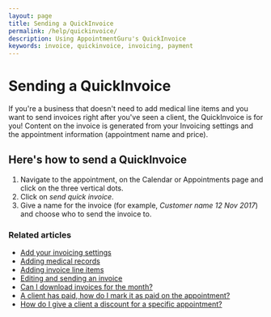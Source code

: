 ```yaml
---
layout: page
title: Sending a QuickInvoice
permalink: /help/quickinvoice/
description: Using AppointmentGuru's QuickInvoice
keywords: invoice, quickinvoice, invoicing, payment
---
```


# Sending a QuickInvoice

If you're a business that doesn't need to add medical line items and you want to send invoices right after you've seen a client, the QuickInvoice is for you! Content on the invoice is generated from your Invoicing settings and the appointment information (appointment name and price).

## Here's how to send a QuickInvoice

1. Navigate to the appointment, on the Calendar or Appointments page and click on the three vertical dots.
2. Click on *send quick invoice*.
3. Give a name for the invoice (for example, *Customer name 12 Nov 2017*) and choose who to send the invoice to.

### Related articles

* [Add your invoicing settings](/help/invoicing-settings)
* [Adding medical records](/help/adding-medical-records)
* [Adding invoice line items](/help/adding-invoice-line-items)
* [Editing and sending an invoice](/help/edit-an-invoice)
* [Can I download invoices for the month?](/help/download-invoices)
* [A client has paid, how do I mark it as paid on the appointment?](/help/mark-as-paid)
* [How do I give a client a discount for a specific appointment?](/help/iscount-appointment)
